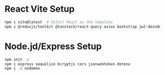 # React Vite Setup

```sh
npm i vite@latest  # Select React as the template
npm i @reduxjs/toolkit @tanstack/react-query axios bootstrap jwt-decode moment react-bootstrap react-dom react-redux react-router-dom react-toastify dotenv
```

# Node.jd/Express Setup

```sh
npm init -y
npm i express sequelize bcryptjs cors jsonwebtoken dotenv
npm i -D nodemon
```
